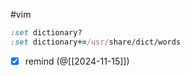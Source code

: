#vim 

```rb
:set dictionary?
:set dictionary+=/usr/share/dict/words
```

- [x] remind (@[[2024-11-15]])